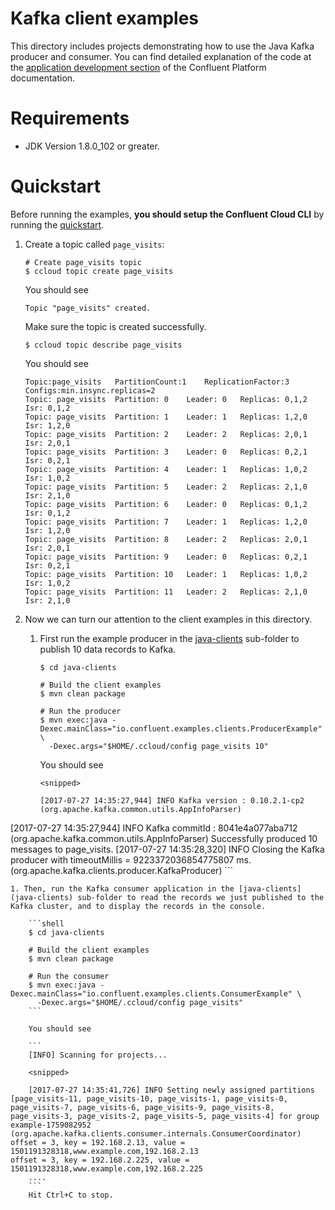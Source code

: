# Kafka client examples

This directory includes projects demonstrating how to use the Java Kafka producer
and consumer. You can find detailed explanation of the code at the
[application development section](http://docs.confluent.io/3.2.2/app-development.html)
of the Confluent Platform documentation.


# Requirements


* JDK Version 1.8.0_102 or greater.


# Quickstart

Before running the examples, **you should setup the Confluent Cloud CLI** by running the [quickstart](https://support.confluent.io/hc/en-us/articles/115003275306-Confluent-Cloud-CLI-ccloud-quick-start
). 


1. Create a topic called `page_visits`:

	```shell
	# Create page_visits topic
	$ ccloud topic create page_visits
	```
	You should see
	
	```
	Topic "page_visits" created.
	```
	Make sure the topic is created successfully.
	
	```shell
	$ ccloud topic describe page_visits
	```
	
	You should see

	```
	Topic:page_visits	PartitionCount:1	ReplicationFactor:3	Configs:min.insync.replicas=2
	Topic: page_visits	Partition: 0	Leader: 0	Replicas: 0,1,2	Isr: 0,1,2
	Topic: page_visits	Partition: 1	Leader: 1	Replicas: 1,2,0	Isr: 1,2,0
	Topic: page_visits	Partition: 2	Leader: 2	Replicas: 2,0,1	Isr: 2,0,1
	Topic: page_visits	Partition: 3	Leader: 0	Replicas: 0,2,1	Isr: 0,2,1
	Topic: page_visits	Partition: 4	Leader: 1	Replicas: 1,0,2	Isr: 1,0,2
	Topic: page_visits	Partition: 5	Leader: 2	Replicas: 2,1,0	Isr: 2,1,0
	Topic: page_visits	Partition: 6	Leader: 0	Replicas: 0,1,2	Isr: 0,1,2
	Topic: page_visits	Partition: 7	Leader: 1	Replicas: 1,2,0	Isr: 1,2,0
	Topic: page_visits	Partition: 8	Leader: 2	Replicas: 2,0,1	Isr: 2,0,1
	Topic: page_visits	Partition: 9	Leader: 0	Replicas: 0,2,1	Isr: 0,2,1
	Topic: page_visits	Partition: 10	Leader: 1	Replicas: 1,0,2	Isr: 1,0,2
	Topic: page_visits	Partition: 11	Leader: 2	Replicas: 2,1,0	Isr: 2,1,0
	```

1. Now we can turn our attention to the client examples in this directory.

	1. First run the example producer in the [java-clients](java-clients) sub-folder to publish 10 data records to Kafka.

		```shell
		$ cd java-clients
		
		# Build the client examples
		$ mvn clean package
		
		# Run the producer
		$ mvn exec:java -Dexec.mainClass="io.confluent.examples.clients.ProducerExample" \
		  -Dexec.args="$HOME/.ccloud/config page_visits 10"
		```
		You should see
		
		```
		<snipped>
		
		[2017-07-27 14:35:27,944] INFO Kafka version : 0.10.2.1-cp2 (org.apache.kafka.common.utils.AppInfoParser)
[2017-07-27 14:35:27,944] INFO Kafka commitId : 8041e4a077aba712 (org.apache.kafka.common.utils.AppInfoParser)
Successfully produced 10 messages to page_visits.
[2017-07-27 14:35:28,320] INFO Closing the Kafka producer with timeoutMillis = 9223372036854775807 ms. (org.apache.kafka.clients.producer.KafkaProducer)
		```
		

	1. Then, run the Kafka consumer application in the [java-clients](java-clients) sub-folder to read the records we just published to the Kafka cluster, and to display the records in the console.

		```shell
		$ cd java-clients
		
		# Build the client examples
		$ mvn clean package
		
		# Run the consumer
		$ mvn exec:java -Dexec.mainClass="io.confluent.examples.clients.ConsumerExample" \
		  -Dexec.args="$HOME/.ccloud/config page_visits"		
		```
		
		You should see

		```
		[INFO] Scanning for projects...
		
		<snipped>
		
		[2017-07-27 14:35:41,726] INFO Setting newly assigned partitions [page_visits-11, page_visits-10, page_visits-1, page_visits-0, page_visits-7, page_visits-6, page_visits-9, page_visits-8, page_visits-3, page_visits-2, page_visits-5, page_visits-4] for group example-1759082952 (org.apache.kafka.clients.consumer.internals.ConsumerCoordinator)
	offset = 3, key = 192.168.2.13, value = 1501191328318,www.example.com,192.168.2.13
	offset = 3, key = 192.168.2.225, value = 1501191328318,www.example.com,192.168.2.225
		....
		```
		Hit Ctrl+C to stop.
